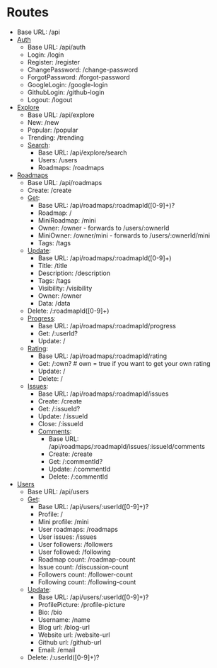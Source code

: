 # Routes

- Base URL: /api
- [Auth](auth/README.md)
    - Base URL: /api/auth
    - Login: /login
    - Register: /register
    - ChangePassword: /change-password
    - ForgotPassword: /forgot-password
    - GoogleLogin: /google-login
    - GithubLogin: /github-login
    - Logout: /logout
- [Explore](explore/README.md)
    - Base URL: /api/explore
    - New: /new
    - Popular: /popular
    - Trending: /trending
    - [Search](explore/search/README.md):
        - Base URL: /api/explore/search
        - Users: /users
        - Roadmaps: /roadmaps
- [Roadmaps](roadmaps/README.md)
    - Base URL: /api/roadmaps
    - Create: /create
    - [Get](roadmaps/get/README.md):
        - Base URL: /api/roadmaps/:roadmapId([0-9]+)?
        - Roadmap: /
        - MiniRoadmap: /mini
        - Owner: /owner - forwards to /users/:ownerId
        - MiniOwner: /owner/mini - forwards to /users/:ownerId/mini
        - Tags: /tags
    - [Update](roadmaps/update/README.md): 
      - Base URL: /api/roadmaps/:roadmapId([0-9]+)
      - Title: /title
      - Description: /description
      - Tags: /tags
      - Visibility: /visibility
      - Owner: /owner
      - Data: /data
    - Delete: /:roadmapId([0-9]+)
    - [Progress](roadmaps/progress/README.md):
        - Base URL: /api/roadmaps/:roadmapId/progress
        - Get: /:userId?
        - Update: /
    - [Rating](roadmaps/rating/README.md):
        - Base URL: /api/roadmaps/:roadmapId/rating
        - Get: /:own? # own = true if you want to get your own rating
        - Update: /
        - Delete: /
    - [Issues](roadmaps/issues/README.md):
        - Base URL: /api/roadmaps/:roadmapId/issues
        - Create: /create
        - Get: /:issueId?
        - Update: /:issueId
        - Close: /:issueId
        - [Comments](roadmaps/issues/comments/README.md):
            - Base URL: /api/roadmaps/:roadmapId/issues/:issueId/comments
            - Create: /create
            - Get: /:commentId?
            - Update: /:commentId
            - Delete: /:commentId
- [Users](users/README.md)
    - Base URL: /api/users
    - [Get](users/get/README.md):
        - Base URL: /api/users/:userId([0-9]+)?
        - Profile: /
        - Mini profile: /mini
        - User roadmaps: /roadmaps
        - User issues: /issues
        - User followers: /followers
        - User followed: /following
        - Roadmap count: /roadmap-count
        - Issue count: /discussion-count
        - Followers count: /follower-count
        - Following count: /following-count
    - [Update](users/update/README.md):
        - Base URL: /api/users/:userId([0-9]+)?
        - ProfilePicture: /profile-picture
        - Bio: /bio
        - Username: /name
        - Blog url: /blog-url
        - Website url: /website-url
        - Github url: /github-url
        - Email: /email
    - Delete: /:userId([0-9]+)?